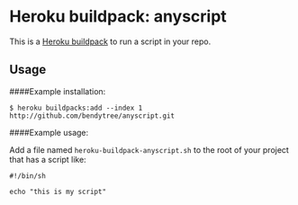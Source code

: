 Heroku buildpack: anyscript
=======================

This is a [Heroku buildpack](http://devcenter.heroku.com/articles/buildpacks) to run a script in your repo.

Usage
-----

####Example installation:

    $ heroku buildpacks:add --index 1 http://github.com/bendytree/anyscript.git
    
####Example usage:

Add a file named `heroku-buildpack-anyscript.sh` to the root of your project that has a script like:

    #!/bin/sh
        
    echo "this is my script"


